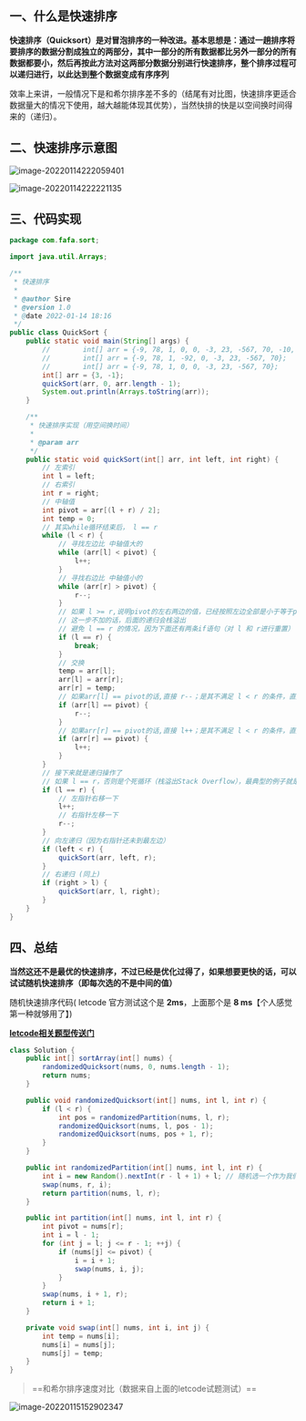 ## 一、什么是快速排序

**快速排序（**Quicksort**）是对冒泡排序的一种改进。**基本思想**是：通过一趟排序将要排序的数据分割成独立的两部分，其中一部分的所有数据都比另外一部分的所有数据都要小，然后再按此方法对这两部分数据分别进行快速排序，整个排序过程可以递归进行，以此达到整个数据变成有序序列**

效率上来讲，一般情况下是和希尔排序差不多的（结尾有对比图，快速排序更适合数据量大的情况下使用，越大越能体现其优势），当然快排的快是以空间换时间得来的（递归）。

## 二、快速排序示意图

 ![image-20220114222059401](https://gitee.com/lovely-hair/blog-img/raw/master/img/20220114222100.png)

 ![image-20220114222221135](https://gitee.com/lovely-hair/blog-img/raw/master/img/20220114222221.png)

## 三、代码实现

```java
package com.fafa.sort;

import java.util.Arrays;

/**
 * 快速排序
 *
 * @author Sire
 * @version 1.0
 * @date 2022-01-14 18:16
 */
public class QuickSort {
    public static void main(String[] args) {
        //        int[] arr = {-9, 78, 1, 0, 0, -3, 23, -567, 70, -10, 99, 108, 4, -55};
        //        int[] arr = {-9, 78, 1, -92, 0, -3, 23, -567, 70};
        //        int[] arr = {-9, 78, 1, 0, 0, -3, 23, -567, 70};
        int[] arr = {3, -1};
        quickSort(arr, 0, arr.length - 1);
        System.out.println(Arrays.toString(arr));
    }

    /**
     * 快速排序实现（用空间换时间）
     *
     * @param arr
     */
    public static void quickSort(int[] arr, int left, int right) {
        // 左索引
        int l = left;
        // 右索引
        int r = right;
        // 中轴值
        int pivot = arr[(l + r) / 2];
        int temp = 0;
        // 其实while循环结束后， l == r
        while (l < r) {
            // 寻找左边比 中轴值大的
            while (arr[l] < pivot) {
                l++;
            }
            // 寻找右边比 中轴值小的
            while (arr[r] > pivot) {
                r--;
            }
            // 如果 l >= r,说明pivot的左右两边的值，已经按照左边全部是小于等于pivot值，右边全部是大于等于pivot的值
            // 这一步不加的话，后面的递归会栈溢出
            // 避免 l == r 的情况，因为下面还有两条if语句（对 l 和 r进行重置）
            if (l == r) {
                break;
            }
            // 交换
            temp = arr[l];
            arr[l] = arr[r];
            arr[r] = temp;
            // 如果arr[l] == pivot的话,直接 r--；是其不满足 l < r 的条件，直接跳出循环结束本次
            if (arr[l] == pivot) {
                r--;
            }
            // 如果arr[r] == pivot的话,直接 l++；是其不满足 l < r 的条件，直接跳出循环结束本次
            if (arr[r] == pivot) {
                l++;
            }
        }
        // 接下来就是递归操作了
        // 如果 l == r，否则是个死循环（栈溢出Stack Overflow），最典型的例子就是 l 和 r 都在 pivot 的位置
        if (l == r) {
            // 左指针右移一下
            l++;
            // 右指针左移一下
            r--;
        }
        // 向左递归（因为右指针还未到最左边）
        if (left < r) {
            quickSort(arr, left, r);
        }
        // 右递归 (同上)
        if (right > l) {
            quickSort(arr, l, right);
        }
    }
}

```

## 四、总结

**当然这还不是最优的快速排序，不过已经是优化过得了，如果想要更快的话，可以试试随机快速排序（即每次选的不是中间的值）**

随机快速排序代码( letcode 官方测试这个是 **2ms**，上面那个是 **8 ms**【个人感觉第一种就够用了】)

**[letcode相关题型传送门](https://leetcode-cn.com/problems/sort-an-array/solution/pai-xu-shu-zu-by-leetcode-solution/)**

```java
class Solution {
    public int[] sortArray(int[] nums) {
        randomizedQuicksort(nums, 0, nums.length - 1);
        return nums;
    }

    public void randomizedQuicksort(int[] nums, int l, int r) {
        if (l < r) {
            int pos = randomizedPartition(nums, l, r);
            randomizedQuicksort(nums, l, pos - 1);
            randomizedQuicksort(nums, pos + 1, r);
        }
    }

    public int randomizedPartition(int[] nums, int l, int r) {
        int i = new Random().nextInt(r - l + 1) + l; // 随机选一个作为我们的主元
        swap(nums, r, i);
        return partition(nums, l, r);
    }

    public int partition(int[] nums, int l, int r) {
        int pivot = nums[r];
        int i = l - 1;
        for (int j = l; j <= r - 1; ++j) {
            if (nums[j] <= pivot) {
                i = i + 1;
                swap(nums, i, j);
            }
        }
        swap(nums, i + 1, r);
        return i + 1;
    }

    private void swap(int[] nums, int i, int j) {
        int temp = nums[i];
        nums[i] = nums[j];
        nums[j] = temp;
    }
}
```

> ==和希尔排序速度对比（数据来自上面的letcode试题测试）==

 ![image-20220115152902347](https://gitee.com/lovely-hair/blog-img/raw/master/img/20220115152910.png)

